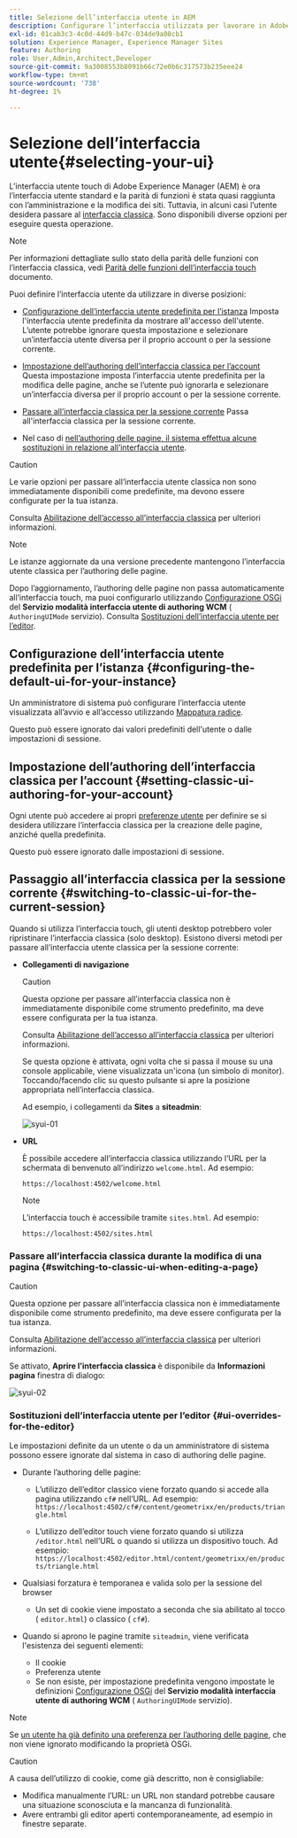 ```yaml
---
title: Selezione dell’interfaccia utente in AEM
description: Configurare l’interfaccia utilizzata per lavorare in Adobe Experience Manager 6.5.
exl-id: 01cab3c3-4c0d-44d9-b47c-034de9a08cb1
solution: Experience Manager, Experience Manager Sites
feature: Authoring
role: User,Admin,Architect,Developer
source-git-commit: 9a3008553b8091b66c72e0b6c317573b235eee24
workflow-type: tm+mt
source-wordcount: '738'
ht-degree: 1%

---
```


# Selezione dell’interfaccia utente{#selecting-your-ui}

L’interfaccia utente touch di Adobe Experience Manager (AEM) è ora l’interfaccia utente standard e la parità di funzioni è stata quasi raggiunta con l’amministrazione e la modifica dei siti. Tuttavia, in alcuni casi l’utente desidera passare al [interfaccia classica](/help/sites-classic-ui-authoring/classicui.md). Sono disponibili diverse opzioni per eseguire questa operazione.

>[!NOTE]
>
>Per informazioni dettagliate sullo stato della parità delle funzioni con l’interfaccia classica, vedi [Parità delle funzioni dell’interfaccia touch](/help/release-notes/touch-ui-features-status.md) documento.

Puoi definire l’interfaccia utente da utilizzare in diverse posizioni:

* [Configurazione dell’interfaccia utente predefinita per l’istanza](#configuring-the-default-ui-for-your-instance)
Imposta l&#39;interfaccia utente predefinita da mostrare all&#39;accesso dell&#39;utente. L’utente potrebbe ignorare questa impostazione e selezionare un’interfaccia utente diversa per il proprio account o per la sessione corrente.

* [Impostazione dell’authoring dell’interfaccia classica per l’account](/help/sites-authoring/select-ui.md#setting-classic-ui-authoring-for-your-account)
Questa impostazione imposta l’interfaccia utente predefinita per la modifica delle pagine, anche se l’utente può ignorarla e selezionare un’interfaccia diversa per il proprio account o per la sessione corrente.

* [Passare all’interfaccia classica per la sessione corrente](#switching-to-classic-ui-for-the-current-session)
Passa all&#39;interfaccia classica per la sessione corrente.

* Nel caso di [nell’authoring delle pagine, il sistema effettua alcune sostituzioni in relazione all’interfaccia utente](#ui-overrides-for-the-editor).

>[!CAUTION]
>
>Le varie opzioni per passare all’interfaccia utente classica non sono immediatamente disponibili come predefinite, ma devono essere configurate per la tua istanza.
>
>Consulta [Abilitazione dell’accesso all’interfaccia classica](/help/sites-administering/enable-classic-ui.md) per ulteriori informazioni.

>[!NOTE]
>
>Le istanze aggiornate da una versione precedente mantengono l’interfaccia utente classica per l’authoring delle pagine.
>
>Dopo l’aggiornamento, l’authoring delle pagine non passa automaticamente all’interfaccia touch, ma puoi configurarlo utilizzando [Configurazione OSGi](/help/sites-deploying/configuring-osgi.md) del **Servizio modalità interfaccia utente di authoring WCM** ( `AuthoringUIMode` servizio). Consulta [Sostituzioni dell’interfaccia utente per l’editor](#ui-overrides-for-the-editor).

## Configurazione dell’interfaccia utente predefinita per l’istanza {#configuring-the-default-ui-for-your-instance}

Un amministratore di sistema può configurare l’interfaccia utente visualizzata all’avvio e all’accesso utilizzando [Mappatura radice](/help/sites-deploying/osgi-configuration-settings.md#daycqrootmapping).

Questo può essere ignorato dai valori predefiniti dell&#39;utente o dalle impostazioni di sessione.

## Impostazione dell’authoring dell’interfaccia classica per l’account {#setting-classic-ui-authoring-for-your-account}

Ogni utente può accedere ai propri [preferenze utente](/help/sites-authoring/user-properties.md#userpreferences) per definire se si desidera utilizzare l’interfaccia classica per la creazione delle pagine, anziché quella predefinita.

Questo può essere ignorato dalle impostazioni di sessione.

## Passaggio all’interfaccia classica per la sessione corrente {#switching-to-classic-ui-for-the-current-session}

Quando si utilizza l’interfaccia touch, gli utenti desktop potrebbero voler ripristinare l’interfaccia classica (solo desktop). Esistono diversi metodi per passare all’interfaccia utente classica per la sessione corrente:

* **Collegamenti di navigazione**

  >[!CAUTION]
  >
  >Questa opzione per passare all’interfaccia classica non è immediatamente disponibile come strumento predefinito, ma deve essere configurata per la tua istanza.
  >
  >
  >Consulta [Abilitazione dell’accesso all’interfaccia classica](/help/sites-administering/enable-classic-ui.md) per ulteriori informazioni.

  Se questa opzione è attivata, ogni volta che si passa il mouse su una console applicabile, viene visualizzata un&#39;icona (un simbolo di monitor). Toccando/facendo clic su questo pulsante si apre la posizione appropriata nell’interfaccia classica.

  Ad esempio, i collegamenti da **Sites** a **siteadmin**:

  ![syui-01](assets/syui-01.png)

* **URL**

  È possibile accedere all’interfaccia classica utilizzando l’URL per la schermata di benvenuto all’indirizzo `welcome.html`. Ad esempio:

  `https://localhost:4502/welcome.html`

  >[!NOTE]
  >
  >L’interfaccia touch è accessibile tramite `sites.html`. Ad esempio:
  >
  >
  >`https://localhost:4502/sites.html`

### Passare all’interfaccia classica durante la modifica di una pagina {#switching-to-classic-ui-when-editing-a-page}

>[!CAUTION]
>
>Questa opzione per passare all’interfaccia classica non è immediatamente disponibile come strumento predefinito, ma deve essere configurata per la tua istanza.
>
>Consulta [Abilitazione dell’accesso all’interfaccia classica](/help/sites-administering/enable-classic-ui.md) per ulteriori informazioni.

Se attivato, **Aprire l’interfaccia classica** è disponibile da **Informazioni pagina** finestra di dialogo:

![syui-02](assets/syui-02.png)

### Sostituzioni dell’interfaccia utente per l’editor {#ui-overrides-for-the-editor}

Le impostazioni definite da un utente o da un amministratore di sistema possono essere ignorate dal sistema in caso di authoring delle pagine.

* Durante l’authoring delle pagine:

   * L’utilizzo dell’editor classico viene forzato quando si accede alla pagina utilizzando `cf#` nell’URL. Ad esempio:
     `https://localhost:4502/cf#/content/geometrixx/en/products/triangle.html`

   * L’utilizzo dell’editor touch viene forzato quando si utilizza `/editor.html` nell’URL o quando si utilizza un dispositivo touch. Ad esempio:
     `https://localhost:4502/editor.html/content/geometrixx/en/products/triangle.html`

* Qualsiasi forzatura è temporanea e valida solo per la sessione del browser

   * Un set di cookie viene impostato a seconda che sia abilitato al tocco ( `editor.html`) o classico ( `cf#`).

* Quando si aprono le pagine tramite `siteadmin`, viene verificata l&#39;esistenza dei seguenti elementi:

   * Il cookie
   * Preferenza utente
   * Se non esiste, per impostazione predefinita vengono impostate le definizioni [Configurazione OSGi](/help/sites-deploying/configuring-osgi.md) del **Servizio modalità interfaccia utente di authoring WCM** ( `AuthoringUIMode` servizio).

>[!NOTE]
>
>Se [un utente ha già definito una preferenza per l’authoring delle pagine](#settingthedefaultauthoringuiforyouraccount), che non viene ignorato modificando la proprietà OSGi.

>[!CAUTION]
>
>A causa dell’utilizzo di cookie, come già descritto, non è consigliabile:
>
>* Modifica manualmente l’URL: un URL non standard potrebbe causare una situazione sconosciuta e la mancanza di funzionalità.
>* Avere entrambi gli editor aperti contemporaneamente, ad esempio in finestre separate.
